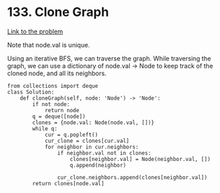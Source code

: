 # 133. Clone Graph
[Link to the problem](https://leetcode.com/problems/clone-graph/)

Note that node.val is unique.

Using an iterative BFS, we can traverse the graph. While traversing the graph, we can use a dictionary of node.val -> Node to keep track of the cloned node, and all its neighbors. 

```
from collections import deque
class Solution:
    def cloneGraph(self, node: 'Node') -> 'Node':
        if not node:
            return node
        q = deque([node])
        clones = {node.val: Node(node.val, [])}
        while q:
            cur = q.popleft()
            cur_clone = clones[cur.val]
            for neighbor in cur.neighbors:
                if neighbor.val not in clones:
                    clones[neighbor.val] = Node(neighbor.val, [])
                    q.append(neighbor)
                    
                cur_clone.neighbors.append(clones[neighbor.val])
        return clones[node.val]
```
